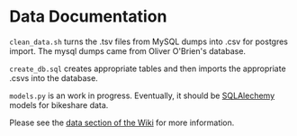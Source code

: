 Data Documentation
===================

`clean_data.sh` turns the .tsv files from MySQL dumps into .csv for postgres import. The mysql dumps came from Oliver O'Brien's database. 

`create_db.sql` creates appropriate tables and then imports the appropriate .csvs into the database. 

`models.py` is an work in progress. Eventually, it should be [SQLAlechemy](http://www.sqlalchemy.org/) models for bikeshare data.

Please see the [data section of the Wiki](https://github.com/dssg/bikeshare/wiki/data) for more information.